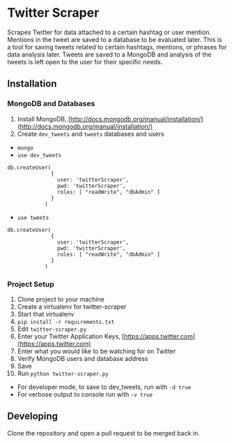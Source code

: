 # Twitter Scraper

Scrapes Twitter for data attached to a certain hashtag or user mention.
Mentions in the tweet are saved to a database to be evaluated later. This is a tool for saving tweets related to certain hashtags, mentions, or phrases for data analysis later. Tweets are saved to a MongoDB and analysis of the tweets is left open to the user for their specific needs.

## Installation
### MongoDB and Databases
1. Install MongoDB, [http://docs.mongodb.org/manual/installation/](http://docs.mongodb.org/manual/installation/)
2. Create `dev_tweets` and `tweets` databases and users
  * `mongo`
  * `use dev_tweets`
  ```
  db.createUser(
                {
                  user: 'twitterScraper', 
                  pwd: 'twitterScraper', 
                  roles: [ "readWrite", "dbAdmin" ]
                }
              )
  ```
  * `use tweets`
  ```
  db.createUser(
                {
                  user: 'twitterScraper', 
                  pwd: 'twitterScraper', 
                  roles: [ "readWrite", "dbAdmin" ]
                }
              )
  ```
### Project Setup
1. Clone project to your machine
2. Create a virtualenv for twitter-scraper
3. Start that virtualenv
4. `pip install -r requirements.txt`
5. Edit `twitter-scraper.py`
  1. Enter your Twitter Application Keys, [https://apps.twitter.com](https://apps.twitter.com)
  2. Enter what you would like to be watching for on Twitter
  3. Verify MongoDB users and database address
  4. Save
6. Run `python twitter-scraper.py`
  * For developer mode, to save to dev_tweets, run with `-d true`
  * For verbose output to console run with `-v true`

## Developing
Clone the repository and open a pull request to be merged back in.
